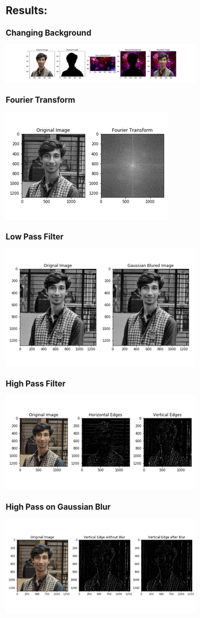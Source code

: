 # Results:

## Changing Background
<img src="results/Changing_Background.png"
     alt="Change Background" />
## Fourier Transform
<img src="results/fourier_transform.png"
     alt="Fourier Transform" />
## Low Pass Filter
<img src="results/low_pass_filter.png"
     alt="Low Pass Filter" />
## High Pass Filter
<img src="results/high_pass_filter.png"
     alt="High Pass Filter" />
## High Pass on Gaussian Blur
<img src="results/high_pass_on_blur.png"
     alt="High Pass on Gaussian Blur" />
